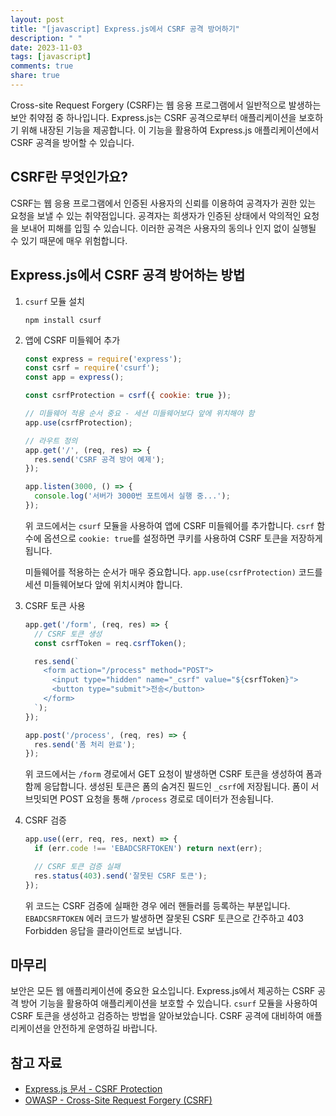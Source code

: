 ```yaml
---
layout: post
title: "[javascript] Express.js에서 CSRF 공격 방어하기"
description: " "
date: 2023-11-03
tags: [javascript]
comments: true
share: true
---
```


Cross-site Request Forgery (CSRF)는 웹 응용 프로그램에서 일반적으로 발생하는 보안 취약점 중 하나입니다. Express.js는 CSRF 공격으로부터 애플리케이션을 보호하기 위해 내장된 기능을 제공합니다. 이 기능을 활용하여 Express.js 애플리케이션에서 CSRF 공격을 방어할 수 있습니다.

## CSRF란 무엇인가요?

CSRF는 웹 응용 프로그램에서 인증된 사용자의 신뢰를 이용하여 공격자가 권한 있는 요청을 보낼 수 있는 취약점입니다. 공격자는 희생자가 인증된 상태에서 악의적인 요청을 보내어 피해를 입힐 수 있습니다. 이러한 공격은 사용자의 동의나 인지 없이 실행될 수 있기 때문에 매우 위험합니다.

## Express.js에서 CSRF 공격 방어하는 방법

1. `csurf` 모듈 설치

   ```
   npm install csurf
   ```

2. 앱에 CSRF 미들웨어 추가

   ```javascript
   const express = require('express');
   const csrf = require('csurf');
   const app = express();

   const csrfProtection = csrf({ cookie: true });

   // 미들웨어 적용 순서 중요 - 세션 미들웨어보다 앞에 위치해야 함
   app.use(csrfProtection);

   // 라우트 정의
   app.get('/', (req, res) => {
     res.send('CSRF 공격 방어 예제');
   });

   app.listen(3000, () => {
     console.log('서버가 3000번 포트에서 실행 중...');
   });
   ```

   위 코드에서는 `csurf` 모듈을 사용하여 앱에 CSRF 미들웨어를 추가합니다. `csrf` 함수에 옵션으로 `cookie: true`를 설정하면 쿠키를 사용하여 CSRF 토큰을 저장하게 됩니다.

   미들웨어를 적용하는 순서가 매우 중요합니다. `app.use(csrfProtection)` 코드를 세션 미들웨어보다 앞에 위치시켜야 합니다.

3. CSRF 토큰 사용

   ```javascript
   app.get('/form', (req, res) => {
     // CSRF 토큰 생성
     const csrfToken = req.csrfToken();

     res.send(`
       <form action="/process" method="POST">
         <input type="hidden" name="_csrf" value="${csrfToken}">
         <button type="submit">전송</button>
       </form>
     `);
   });

   app.post('/process', (req, res) => {
     res.send('폼 처리 완료');
   });
   ```

   위 코드에서는 `/form` 경로에서 GET 요청이 발생하면 CSRF 토큰을 생성하여 폼과 함께 응답합니다. 생성된 토큰은 폼의 숨겨진 필드인 `_csrf`에 저장됩니다. 폼이 서브밋되면 POST 요청을 통해 `/process` 경로로 데이터가 전송됩니다.

4. CSRF 검증

   ```javascript
   app.use((err, req, res, next) => {
     if (err.code !== 'EBADCSRFTOKEN') return next(err);

     // CSRF 토큰 검증 실패
     res.status(403).send('잘못된 CSRF 토큰');
   });
   ```

   위 코드는 CSRF 검증에 실패한 경우 에러 핸들러를 등록하는 부분입니다. `EBADCSRFTOKEN` 에러 코드가 발생하면 잘못된 CSRF 토큰으로 간주하고 403 Forbidden 응답을 클라이언트로 보냅니다.

## 마무리

보안은 모든 웹 애플리케이션에 중요한 요소입니다. Express.js에서 제공하는 CSRF 공격 방어 기능을 활용하여 애플리케이션을 보호할 수 있습니다. `csurf` 모듈을 사용하여 CSRF 토큰을 생성하고 검증하는 방법을 알아보았습니다. CSRF 공격에 대비하여 애플리케이션을 안전하게 운영하길 바랍니다.

## 참고 자료

- [Express.js 문서 - CSRF Protection](https://expressjs.com/en/resources/middleware/csurf.html)
- [OWASP - Cross-Site Request Forgery (CSRF)](https://owasp.org/www-community/attacks/csrf)